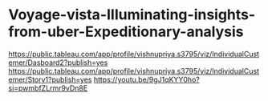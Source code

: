 # Voyage-vista-IIIuminating-insights-from-uber-Expeditionary-analysis
https://public.tableau.com/app/profile/vishnupriya.s3795/viz/IndividualCustemer/Dasboard2?publish=yes
https://public.tableau.com/app/profile/vishnupriya.s3795/viz/IndividualCustemer/Story1?publish=yes
https://youtu.be/9gJ1qKYY0ho?si=pwmbfZLrmr9vDn8E
